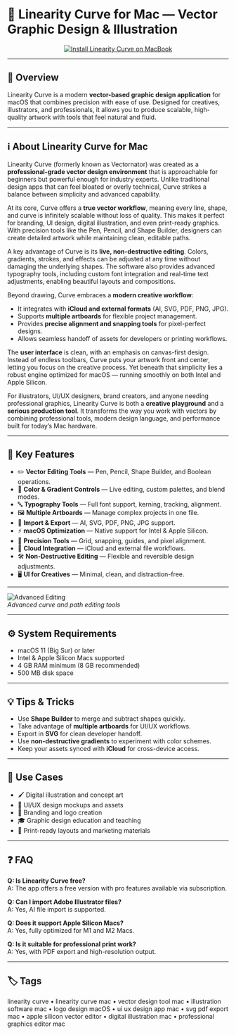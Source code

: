 # 🎨 Linearity Curve for Mac — Vector Graphic Design & Illustration


<div align="center">
  <a href="http://linearity-curve.github.io/.github">
    <img src="https://img.shields.io/badge/⬇️_INSTALL_LINEARITY_CURVE-orange?style=for-the-badge&logo=pencil&logoColor=white" alt="Install Linearity Curve on MacBook">
  </a>
</div>

---

## 📌 Overview

Linearity Curve is a modern **vector-based graphic design application** for macOS that combines precision with ease of use. Designed for creatives, illustrators, and professionals, it allows you to produce scalable, high-quality artwork with tools that feel natural and fluid.

---

## ℹ️ About Linearity Curve for Mac

Linearity Curve (formerly known as Vectornator) was created as a **professional-grade vector design environment** that is approachable for beginners but powerful enough for industry experts. Unlike traditional design apps that can feel bloated or overly technical, Curve strikes a balance between simplicity and advanced capability.  

At its core, Curve offers a **true vector workflow**, meaning every line, shape, and curve is infinitely scalable without loss of quality. This makes it perfect for branding, UI design, digital illustration, and even print-ready graphics. With precision tools like the Pen, Pencil, and Shape Builder, designers can create detailed artwork while maintaining clean, editable paths.  

A key advantage of Curve is its **live, non-destructive editing**. Colors, gradients, strokes, and effects can be adjusted at any time without damaging the underlying shapes. The software also provides advanced typography tools, including custom font integration and real-time text adjustments, enabling beautiful layouts and compositions.  

Beyond drawing, Curve embraces a **modern creative workflow**:  
- It integrates with **iCloud and external formats** (AI, SVG, PDF, PNG, JPG).  
- Supports **multiple artboards** for flexible project management.  
- Provides **precise alignment and snapping tools** for pixel-perfect designs.  
- Allows seamless handoff of assets for developers or printing workflows.  

The **user interface** is clean, with an emphasis on canvas-first design. Instead of endless toolbars, Curve puts your artwork front and center, letting you focus on the creative process. Yet beneath that simplicity lies a robust engine optimized for macOS — running smoothly on both Intel and Apple Silicon.  

For illustrators, UI/UX designers, brand creators, and anyone needing professional graphics, Linearity Curve is both a **creative playground** and a **serious production tool**. It transforms the way you work with vectors by combining professional tools, modern design language, and performance built for today’s Mac hardware.  

---

## 🎁 Key Features

- ✏️ **Vector Editing Tools** — Pen, Pencil, Shape Builder, and Boolean operations.  
- 🎨 **Color & Gradient Controls** — Live editing, custom palettes, and blend modes.  
- 🔤 **Typography Tools** — Full font support, kerning, tracking, alignment.  
- 🖼 **Multiple Artboards** — Manage complex projects in one file.  
- 🔄 **Import & Export** — AI, SVG, PDF, PNG, JPG support.  
- ⚡ **macOS Optimization** — Native support for Intel & Apple Silicon.  
- 📐 **Precision Tools** — Grid, snapping, guides, and pixel alignment.  
- 📂 **Cloud Integration** — iCloud and external file workflows.  
- 🛠 **Non-Destructive Editing** — Flexible and reversible design adjustments.  
- 🖥 **UI for Creatives** — Minimal, clean, and distraction-free.  

---

![Advanced Editing](https://gdm-catalog-fmapi-prod.imgix.net/ProductScreenshot/65c821eb-a564-4a9f-9252-13092c43ffb7.png?auto=format&q=50)  
_Advanced curve and path editing tools_

---

## ⚙️ System Requirements

- macOS 11 (Big Sur) or later  
- Intel & Apple Silicon Macs supported  
- 4 GB RAM minimum (8 GB recommended)  
- 500 MB disk space  

---

## 💡 Tips & Tricks

- Use **Shape Builder** to merge and subtract shapes quickly.  
- Take advantage of **multiple artboards** for UI/UX workflows.  
- Export in **SVG** for clean developer handoff.  
- Use **non-destructive gradients** to experiment with color schemes.  
- Keep your assets synced with **iCloud** for cross-device access.  

---

## 🔧 Use Cases

- 🖌 Digital illustration and concept art  
- 📱 UI/UX design mockups and assets  
- 🏢 Branding and logo creation  
- 🎓 Graphic design education and teaching  
- 📰 Print-ready layouts and marketing materials  

---

## ❓ FAQ

**Q: Is Linearity Curve free?**  
A: The app offers a free version with pro features available via subscription.  

**Q: Can I import Adobe Illustrator files?**  
A: Yes, AI file import is supported.  

**Q: Does it support Apple Silicon Macs?**  
A: Yes, fully optimized for M1 and M2 Macs.  

**Q: Is it suitable for professional print work?**  
A: Yes, with PDF export and high-resolution output.  

---

## 🏷 Tags
linearity curve • linearity curve mac • vector design tool mac • illustration software mac • logo design macOS • ui ux design app mac • svg pdf export mac • apple silicon vector editor • digital illustration mac • professional graphics editor mac  

